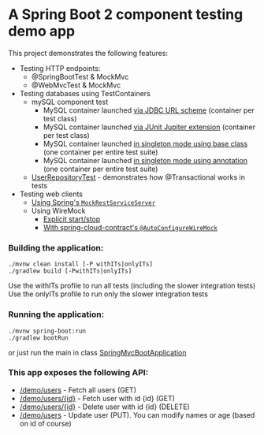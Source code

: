 # A Spring Boot 2 component testing demo app 

This project demonstrates the following features:
* Testing HTTP endpoints:
  * @SpringBootTest & MockMvc
  * @WebMvcTest & MockMvc
* Testing databases using TestContainers
  * mySQL component test
    * MySQL container launched [via JDBC URL scheme](src/test/java/com/att/training/spring/boot/demo/tc/SpringBootMySqlTest.java) (container per test class)
    * MySQL container launched [via JUnit Jupiter extension](src/test/java/com/att/training/spring/boot/demo/user/UserControllerTest.java) (container per test class)
    * MySQL container launched [in singleton mode using base class](src/test/java/com/att/training/spring/boot/demo/tc/MySqlSingletonContainer.java) (one container per entire test suite)
    * MySQL container launched [in singleton mode using annotation](src/test/java/com/att/training/spring/boot/demo/tc/SpringBootMySqlSingletonTest.java) (one container per entire test suite)
  * [UserRepositoryTest](src/test/java/com/att/training/spring/boot/demo/tc/UserRepositoryTest.java) - demonstrates how @Transactional works in tests
* Testing web clients
  * [Using Spring's `MockRestServiceServer`](src/test/java/com/att/training/spring/boot/demo/quote/QuoteClientTest.java)
  * Using WireMock
    * [Explicit start/stop](src/test/java/com/att/training/spring/boot/demo/quote/BasicWireMockQuoteClientTest.java)
    * [With spring-cloud-contract's `@AutoConfigureWireMock`](src/test/java/com/att/training/spring/boot/demo/quote/WireMockQuoteClientTest.java)
### Building the application:
```
./mvnw clean install [-P withITs|onlyITs]
./gradlew build [-PwithITs|onlyITs]
```
Use the withITs profile to run all tests (including the slower integration tests)
Use the onlyITs profile to run only the slower integration tests
### Running the application:
```
./mvnw spring-boot:run
./gradlew bootRun
```
or just run the main in class [SpringMvcBootApplication](src/main/java/com/att/training/spring/boot/demo/SpringMvcBootApplication.java)

### This app exposes the following API:
* [/demo/users](http://localhost:8090/demo/users) - Fetch all users (GET)
* [/demo/users/{id}](http://localhost:8090/demo/users/1) - Fetch user with id {id} (GET)
* [/demo/users/{id}](http://localhost:8090/demo/users/1) - Delete user with id {id} (DELETE)
* [/demo/users](http://localhost:8090/demo/users) - Update user (PUT). You can modify names or age (based on id of course)